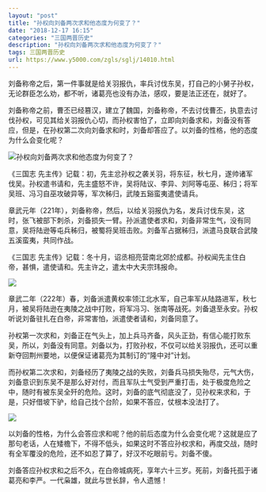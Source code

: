 ```yaml
---
layout: "post"
title: "孙权向刘备两次求和他态度为何变了？"
date: "2018-12-17 16:15"
categories: "三国两晋历史"
description: "孙权向刘备两次求和他态度为何变了？"
tags: 三国两晋历史
url: https://www.y5000.com/zgls/sglj/14010.html
---
```






刘备称帝之后，第一件事就是给关羽报仇，率兵讨伐东吴，打自己的小舅子孙权，无论群臣怎么劝，都不听，诸葛亮也没有办法，感叹，要是法正还在，就好了。

刘备称帝之前，曹丕已经篡汉，建立了魏国，刘备称帝，不去讨伐曹丕，执意去讨伐孙权，可见其给关羽报仇心切，而孙权害怕了，立即向刘备求和，刘备没有答应，但是，在孙权第二次向刘备求和时，刘备却答应了。以刘备的性格，他的态度为什么会变化呢？

![孙权向刘备两次求和他态度为何变了？](/uploads/allimg/170217/6-1F21G5011X95.JPG)

《三国志
先主传》记载：初，先主忿孙权之袭关羽，将东征，秋七月，遂帅诸军伐吴。孙权遣书请和，先主盛怒不许，吴将陆议、李异、刘阿等屯巫、秭归；将军吴班、冯习自巫攻破异等，军次秭归，武陵五谿蛮夷遣使请兵。

章武元年（221年），刘备称帝，然后，以给关羽报仇为名，发兵讨伐东吴，这时，张飞被部下刺杀，刘备损失一臂。孙派遣使者求和，刘备非常生气，没有同意，吴将陆逊等屯兵秭归，被蜀将吴班击败。刘备军占据秭归，派遣马良联合武陵五溪蛮夷，共同作战。

《三国志 先主传》记载：冬十月，诏丞相亮营南北郊於成都。孙权闻先主住白帝，甚惧，遣使请和。先主许之，遣太中大夫宗玮报命。

![](https://img.y5000.com/uploads/allimg/170217/1512054N7-0.jpg)

章武二年（222年）春，刘备派遣黄权率领江北水军，自己率军从陆路进军，秋七月，被吴将陆逊在夷陵之战中打败，将军冯习、张南等战死。刘备退至永安。孙权听说刘备驻扎在白帝，非常害怕，派遣使者请和，刘备同意了。

孙权第一次求和，刘备正在气头上，加上兵马齐备，风头正劲，有信心能打败东吴，所以，刘备没有同意。刘备以为，打败孙权，不仅可以给关羽报仇，还可以重新夺回荆州要地，以便保证诸葛亮为其制订的“隆中对”计划。

而孙权第二次求和，刘备经历了夷陵之战的失败，刘备兵马损失殆尽，元气大伤，刘备意识到东吴不是那么好对付，而且军队士气受到严重打击，处于极度危险之中，随时有被东吴全歼的危险。这时，刘备的底气彻底没了，见孙权来求和，于是，只好借坡下驴，给自己找个台阶，如果不答应，仗根本没法打了。

![](https://img.y5000.com/uploads/allimg/170217/1512056155-1.jpg)

以刘备的性格，为什么会答应求和呢？他的前后态度为什么会变化呢？这就是应了那句老话，人在矮檐下，不得不低头，如果这时不答应孙权求和，再度交战，随时有全军覆没的危险，还不如忍了算了，好汉不吃眼前亏。刘备不傻。

刘备答应孙权求和之后不久，在白帝城病死，享年六十三岁。死前，刘备托孤于诸葛亮和李严。一代枭雄，就此与世长辞，令人遗憾！
